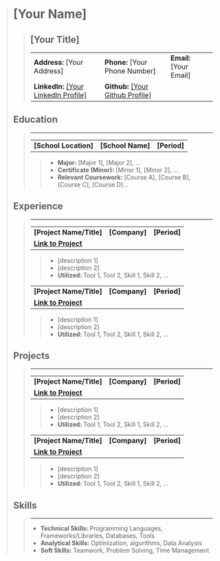 > 
> 
> # [Your Name]
> 
> > 
> > 
> > ## [Your Title]
> > 
> > <table><tr><td><span style="font-weight: bold;">Address: </span>[Your Address]</td><td><span style="font-weight: bold;">Phone: </span>[Your Phone Number]</td><td><span style="font-weight: bold;">Email: </span>[Your Email]</td></tr><tr><td><span style="font-weight: bold;">LinkedIn: </span><a href="[Your LinkedIn Profile Link]">[Your LinkedIn Profile]</a></td><td><span style="font-weight: bold;">Github: </span><a href="[Your Github Profile Link]">[Your Github Profile]</a></td></tr></table>
> > 
> 
> 
> ## Education
> 
> > ---
> > <table><tr><td><span style="font-weight: bold;">[School Location]</span></td><td><span style="font-weight: bold;">[School Name]</span></td><td><span style="font-weight: bold;">[Period]</span></td></tr></table>
> > 
> > > <ul><li><span style="font-weight: bold;">Major: </span>[Major 1], [Major 2], ...</li><li><span style="font-weight: bold;">Certificate (Minor): </span>[Minor 1], [Minor 2], ...</li><li><span style="font-weight: bold;">Relevant Coursework: </span>[Course A], [Course B], [Course C], [Course D]...</li></ul>
> 
> 
> ## Experience
> 
> > ---
> > <table><tr><td><span style="font-weight: bold;">[Project Name/Title]</span></td><td><span style="font-weight: bold;">[Company]</span></td><td><span style="font-weight: bold;">[Period]</span></td></tr><tr><td><span style="font-weight: bold;"><a href="https://github.com/ivzeng">Link to Project</a></span></td></tr></table>
> > 
> > > <ul><li>[description 1]</li><li>[description 2]</li><li><span style="font-weight: bold;">Utilized: </span>Tool 1, Tool 2, Skill 1, Skill 2, ...</li></ul>
> > <table><tr><td><span style="font-weight: bold;">[Project Name/Title]</span></td><td><span style="font-weight: bold;">[Company]</span></td><td><span style="font-weight: bold;">[Period]</span></td></tr><tr><td><span style="font-weight: bold;"><a href="https://github.com/ivzeng">Link to Project</a></span></td></tr></table>
> > 
> > > <ul><li>[description 1]</li><li>[description 2]</li><li><span style="font-weight: bold;">Utilized: </span>Tool 1, Tool 2, Skill 1, Skill 2, ...</li></ul>
> 
> 
> ## Projects
> 
> > ---
> > <table><tr><td><span style="font-weight: bold;">[Project Name/Title]</span></td><td><span style="font-weight: bold;">[Company]</span></td><td><span style="font-weight: bold;">[Period]</span></td></tr><tr><td><span style="font-weight: bold;"><a href="https://github.com/ivzeng">Link to Project</a></span></td></tr></table>
> > 
> > > <ul><li>[description 1]</li><li>[description 2]</li><li><span style="font-weight: bold;">Utilized: </span>Tool 1, Tool 2, Skill 1, Skill 2, ...</li></ul>
> > <table><tr><td><span style="font-weight: bold;">[Project Name/Title]</span></td><td><span style="font-weight: bold;">[Company]</span></td><td><span style="font-weight: bold;">[Period]</span></td></tr><tr><td><span style="font-weight: bold;"><a href="https://github.com/ivzeng">Link to Project</a></span></td></tr></table>
> > 
> > > <ul><li>[description 1]</li><li>[description 2]</li><li><span style="font-weight: bold;">Utilized: </span>Tool 1, Tool 2, Skill 1, Skill 2, ...</li></ul>
> 
> 
> ## Skills
> 
> > ---
> > <ul><li><span style="font-weight: bold;">Technical Skills: </span>Programming Languages, Frameworks/Libraries, Databases, Tools</li><li><span style="font-weight: bold;">Analytical Skills: </span>Optimization, algorithms, Data Analysis</li><li><span style="font-weight: bold;">Soft Skills: </span>Teamwork, Problem Solving, Time Management</li></ul>